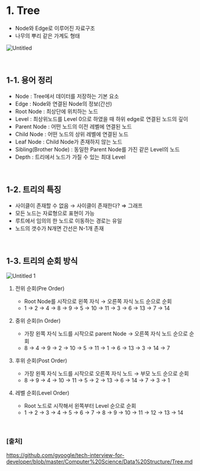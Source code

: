 # 1. Tree

- Node와 Edge로 이루어진 자료구조
- 나무의 뿌리 같은 가계도 형태

![Untitled](https://user-images.githubusercontent.com/45481007/159903593-8d5d32ce-0cfa-4944-b551-cdef36a56990.png)

<br/>

## 1-1. 용어 정리

- Node : Tree에서 데이터를 저장하는 기본 요소
- Edge : Node와 연결된 Node의 정보(간선)
- Root Node : 최상단에 위치하는 노드
- Level : 최상위노드를 Level 0으로 하였을 때 하위 edge로 연결된 노드의 깊이
- Parent Node : 어떤 노드의 이전 레벨에 연결된 노드
- Child Node : 어떤 노드의 상위 레벨에 연결된 노드
- Leaf Node : Child Node가 존재하지 않는 노드
- Sibling(Brother Node) : 동일한 Parent Node를 가진 같은 Level의 노드
- Depth : 트리에서 노드가 가질 수 있는 최대 Level

<br/>

## 1-2. 트리의 특징

- 사이클이 존재할 수 없음 → 사이클이 존재한다? ⇒ 그래프
- 모든 노드는 자료형으로 표현이 가능
- 루트에서 임의의 한 노드로 이동하는 경로는 유일
- 노드의 갯수가 N개면 간선은 N-1개 존재

<br/>

## 1-3. 트리의 순회 방식

![Untitled 1](https://user-images.githubusercontent.com/45481007/159903601-463b2200-e3b2-42e0-9a0a-af46b11ff6f5.png)

1. 전위 순회(Pre Order)
    - Root Node를 시작으로 왼쪽 자식 → 오른쪽 자식 노드 순으로 순회
    - 1 → 2 → 4 → 8 → 9 → 5  → 10 → 11 → 3 → 6 → 13 → 7 → 14
    
2. 중위 순회(In Order)
    - 가장 왼쪽 자식 노드를 시작으로 parent Node → 오른쪽 자식 노드 순으로 순회
    - 8 → 4 → 9 → 2 → 10 → 5 → 11 → 1 → 6 → 13 → 3 → 14 → 7
    
3. 후위 순회(Post Order)
    - 가장 왼쪽 자식 노드를 시작으로 오른쪽 자식 노드 → 부모 노드 순으로 순회
    - 8 → 9 → 4 → 10 → 11 → 5 → 2 → 13 → 6 → 14 → 7 → 3 → 1
    
4. 레벨 순회(Level Order)
    - Root 노드로 시작해서 왼쪽부터 Level 순으로 순회
    - 1 → 2 → 3 → 4 → 5 → 6 → 7 → 8 → 9 → 10 → 11 → 12 → 13 → 14

<br/>

### [출처]

https://github.com/gyoogle/tech-interview-for-developer/blob/master/Computer%20Science/Data%20Structure/Tree.md
